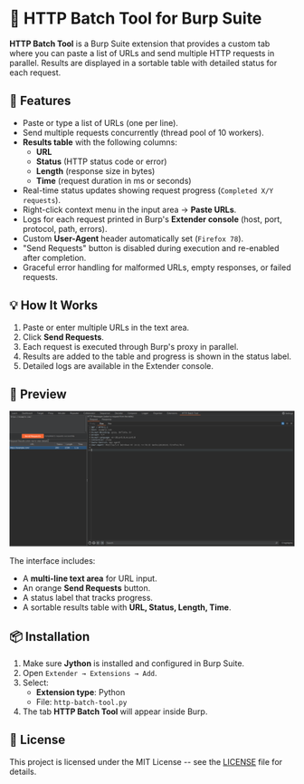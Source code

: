 # 📝 HTTP Batch Tool for Burp Suite

**HTTP Batch Tool** is a Burp Suite extension that provides a custom tab
where you can paste a list of URLs and send multiple HTTP requests in
parallel. Results are displayed in a sortable table with detailed status
for each request.

## 🔧 Features

-   Paste or type a list of URLs (one per line).
-   Send multiple requests concurrently (thread pool of 10 workers).
-   **Results table** with the following columns:
    -   **URL**
    -   **Status** (HTTP status code or error)
    -   **Length** (response size in bytes)
    -   **Time** (request duration in ms or seconds)
-   Real-time status updates showing request progress
    (`Completed X/Y requests`).
-   Right-click context menu in the input area → **Paste URLs**.
-   Logs for each request printed in Burp's **Extender console** (host,
    port, protocol, path, errors).
-   Custom **User-Agent** header automatically set (`Firefox 78`).
-   "Send Requests" button is disabled during execution and re-enabled
    after completion.
-   Graceful error handling for malformed URLs, empty responses, or
    failed requests.

## 💡 How It Works

1.  Paste or enter multiple URLs in the text area.
2.  Click **Send Requests**.
3.  Each request is executed through Burp's proxy in parallel.
4.  Results are added to the table and progress is shown in the status
    label.
5.  Detailed logs are available in the Extender console.

## 📸 Preview

![BurpFire Preview](preview2.png)

The interface includes:

-   A **multi-line text area** for URL input.
-   An orange **Send Requests** button.
-   A status label that tracks progress.
-   A sortable results table with **URL, Status, Length, Time**.

## 📦 Installation

1.  Make sure **Jython** is installed and configured in Burp Suite.
2.  Open `Extender → Extensions → Add`.
3.  Select:
    -   **Extension type**: Python
    -   File: `http-batch-tool.py`
4.  The tab **HTTP Batch Tool** will appear inside Burp.

## 📄 License

This project is licensed under the MIT License -- see the
[LICENSE](LICENSE) file for details.
